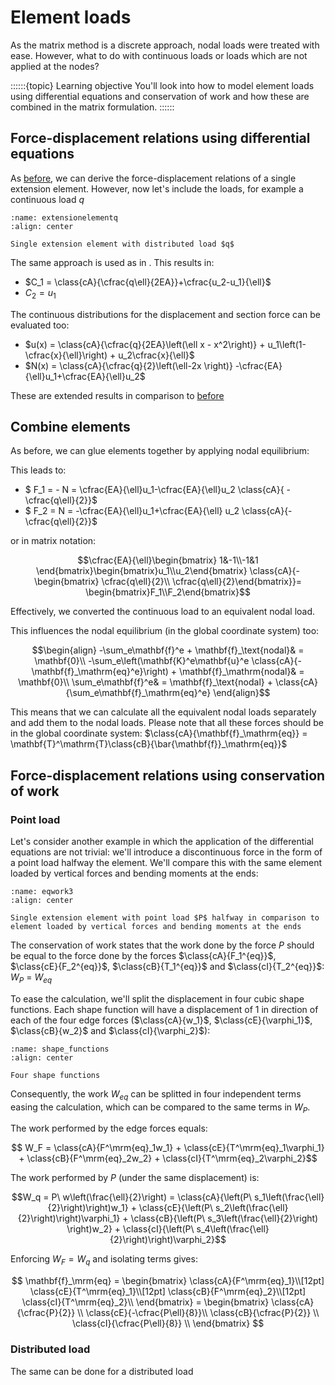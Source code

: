 # Element loads

As the matrix method is a discrete approach, nodal loads were treated with ease. However, what to do with continuous loads or loads which are not applied at the nodes?

::::::{topic} Learning objective
You'll look into how to model element loads using differential equations and conservation of work and how these are combined in the matrix formulation.
::::::

## Force-displacement relations using differential equations
As [before](../lecture1/single_element.md), we can derive the force-displacement relations of a single extension element. However, now let's include the loads, for example a continuous load $q$

```{figure} extensionelementq.svg
:name: extensionelementq
:align: center

Single extension element with distributed load $q$
```

The same approach is used as in [](../lecture1/recap.ipynb). This results in:

- $C_1 = \class{cA}{\cfrac{q\ell}{2EA}}+\cfrac{u_2-u_1}{\ell}$
- $C_2 = u_1$

The continuous distributions for the displacement and section force can be evaluated too:
- $u(x) = \class{cA}{\cfrac{q}{2EA}\left(\ell x - x^2\right)} + u_1\left(1-\cfrac{x}{\ell}\right) + u_2\cfrac{x}{\ell}$
- $N(x) = \class{cA}{\cfrac{q}{2}\left(\ell-2x \right)} -\cfrac{EA}{\ell}u_1+\cfrac{EA}{\ell}u_2$

These are extended results in comparison to [before](../lecture1/single_element.md)

## Combine elements
As before, we can glue elements together by applying nodal equilibrium:

This leads to:
- $ F_1 = - N = \cfrac{EA}{\ell}u_1-\cfrac{EA}{\ell}u_2 \class{cA}{ -\cfrac{q\ell}{2}}$
- $ F_2 = N = -\cfrac{EA}{\ell}u_1+\cfrac{EA}{\ell} u_2 \class{cA}{-\cfrac{q\ell}{2}}$

or in matrix notation:

$$\cfrac{EA}{\ell}\begin{bmatrix} 1&-1\\-1&1 \end{bmatrix}\begin{bmatrix}u_1\\u_2\end{bmatrix} \class{cA}{- \begin{bmatrix} \cfrac{q\ell}{2}\\ \cfrac{q\ell}{2}\end{bmatrix}}= \begin{bmatrix}F_1\\F_2\end{bmatrix}$$

Effectively, we converted the continuous load to an equivalent nodal load.

This influences the nodal equilibrium (in the global coordinate system) too:

$$\begin{align} -\sum_e\mathbf{f}^e + \mathbf{f}_\text{nodal}& = \mathbf{0}\\
-\sum_e\left(\mathbf{K}^e\mathbf{u}^e \class{cA}{-\mathbf{f}_\mathrm{eq}^e}\right) + \mathbf{f}_\mathrm{nodal}& = \mathbf{0}\\
\sum_e\mathbf{f}^e& = \mathbf{f}_\text{nodal} + \class{cA}{\sum_e\mathbf{f}_\mathrm{eq}^e} \end{align}$$

This means that we can calculate all the equivalent nodal loads separately and add them to the nodal loads. Please note that all these forces should be in the global coordinate system: $\class{cA}{\mathbf{f}_\mathrm{eq}} = \mathbf{T}^\mathrm{T}\class{cB}{\bar{\mathbf{f}}_\mathrm{eq}}$

## Force-displacement relations using conservation of work

### Point load
Let's consider another example in which the application of the differential equations are not trivial: we'll introduce a discontinuous force in the form of a point load halfway the element. We'll compare this with the same element loaded by vertical forces and bending moments at the ends:

```{figure} eqwork3.svg
:name: eqwork3
:align: center

Single extension element with point load $P$ halfway in comparison to element loaded by vertical forces and bending moments at the ends 
```

The conservation of work states that the work done by the force $P$ should be equal to the force done by the forces $\class{cA}{F_1^{eq}}$, $\class{cE}{F_2^{eq}}$, $\class{cB}{T_1^{eq}}$ and $\class{cI}{T_2^{eq}}$: $W_P$ = $W_{eq}$

To ease the calculation, we'll split the displacement in four cubic shape functions. Each shape function will have a displacement of $1$ in direction of each of the four edge forces ($\class{cA}{w_1}$, $\class{cE}{\varphi_1}$, $\class{cB}{w_2}$ and $\class{cI}{\varphi_2}$):

```{figure} shape_functions.svg
:name: shape_functions
:align: center

Four shape functions
```

Consequently, the work $W_{eq}$ can be splitted in four independent terms easing the calculation, which can be compared to the same terms in $W_P$.

The work performed by the edge forces equals:

$$ W_F = 
	    \class{cA}{F^\mrm{eq}_1w_1} +
	    \class{cE}{T^\mrm{eq}_1\varphi_1} +
	    \class{cB}{F^\mrm{eq}_2w_2} + 
	    \class{cI}{T^\mrm{eq}_2\varphi_2}$$

The work performed by $P$ (under the same displacement) is:

$$W_q = P\ w\left(\frac{\ell}{2}\right) = 
	  \class{cA}{\left(P\ s_1\left(\frac{\ell}{2}\right)\right)w_1} +
	  \class{cE}{\left(P\ s_2\left(\frac{\ell}{2}\right)\right)\varphi_1} +
	  \class{cB}{\left(P\ s_3\left(\frac{\ell}{2}\right) \right)w_2} +
	  \class{cI}{\left(P\ s_4\left(\frac{\ell}{2}\right)\right)\varphi_2}$$

Enforcing $W_F = W_q$ and isolating terms gives:

$$
\mathbf{f}_\mrm{eq}
	    =
	    \begin{bmatrix}
	      \class{cA}{F^\mrm{eq}_1}\\[12pt]
	      \class{cE}{T^\mrm{eq}_1}\\[12pt]
	      \class{cB}{F^\mrm{eq}_2}\\[12pt]
	      \class{cI}{T^\mrm{eq}_2}\\
	    \end{bmatrix}
	    =
	    \begin{bmatrix}
	      \class{cA}{\cfrac{P}{2}}     \\
	      \class{cE}{-\cfrac{P\ell}{8}}\\
	      \class{cB}{\cfrac{P}{2}}     \\
	      \class{cI}{\cfrac{P\ell}{8}} \\
	    \end{bmatrix}
$$

### Distributed load
The same can be done for a distributed load